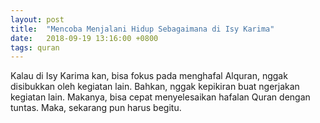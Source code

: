 ```yaml
---
layout: post
title:  "Mencoba Menjalani Hidup Sebagaimana di Isy Karima"
date:   2018-09-19 13:16:00 +0800
tags: quran
---
```


Kalau di Isy Karima kan, bisa fokus pada menghafal Alquran, nggak disibukkan oleh kegiatan lain. Bahkan, nggak kepikiran buat ngerjakan kegiatan lain. Makanya, bisa cepat menyelesaikan hafalan Quran dengan tuntas. Maka, sekarang pun harus begitu.